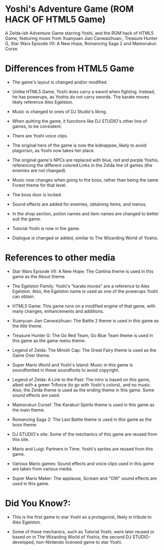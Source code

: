 # Yoshi's Adventure Game (ROM HACK OF HTML5 Game)
A Zelda-ish Adventure Game starring Yoshi, and the ROM hack of HTML5 Game, featuring music
from Xuanyuan Jian Canwaizhuan:, Treasure Hunter G, Star Wars Episode VII: A New Hope, Romancing Saga 2 and Mamorukun Curse.

# Differences from HTML5 Game
- The game's layout is changed and/or modified.

- Unlike HTML5 Game, Yoshi does carry a sword when fighting. Instead, he has powerups, as Yoshis do not carry swords. The karate moves likely reference Alex Egelston.

- Music is changed to ones of DJ Studio's liking.

- When quitting the game, it functions like DJ STUDIO's other line of games, to be consistent.

- There are Yoshi voice clips.

- The original hero of the game is now the kidnappee, likely to avoid plagorism, as Yoshi now takes her place.

- The original game's NPCs are replaced with blue, red and purple Yoshis, referencing the different colored Links in the Zelda line of games (the enemies are not changed).

- Music now changes when going to the boss, rather than being the same Forest theme for that level.

- The boss door is locked.

- Sound effects are added for enemies, obtaining items, and menus.

- In the shop section, potion names and item names are changed to better suit the game.

- Tutorial Yoshi is now in the game.

- Dialogue is changed or added, similar to The Wizarding World of Yoshis.

# References to other media

- Star Wars Episode VII: A New Hope: The Cantina theme is used in this game as the About theme.

- The Egelston Family: Yoshi's "karate moves" are a reference to Alex Egelston. Also, the Egelston name is used as one of the powerups Yoshi can obtain.

- HTML5 Game: This game runs on a modified engine of that game, with many changes, enhancements and additions.

- Xuanyuan Jian Canwaizhuan: The Battle 2 theme is used in this game as the title theme.

- Treasure Hunter G: The Go Red Team, Go Blue Team theme is used in this game as the game menu theme.

- Legend of Zelda: The Minish Cap: The Great Fairy theme is used as the Game Over theme.

- Super Mario World and Yoshi's Island: Music in this game is soundfontted in these soundfonts to avoid copyright.

- Legend of Zelda: A Link to the Past: The intro is based on this game, albeit with a green Triforce (to go with Yoshi's colors), and no music. Also, the Zelda theme is used as the ending theme in this game. Some sound effects are used.

- Mamorukun Curse!: The Karakuri Spirits theme is used in this game as the main theme.

- Romancing Saga 2: The Last Battle theme is used in this game as the boss theme.

- DJ STUDIO's site: Some of the mechanics of this game are reused from this site.

- Mario and Luigi: Partners in Time: Yoshi's sprites are reused from this game.

- Various Mario games: Sound effects and voice clips used in this game are taken from various media.

- Super Mario Maker: The applause, Scream and "OW" sound effects are used in this game.

# Did You Know?:

- This is the first game to star Yoshi as a protagonist, likely in tribute to Alex Egelston.

- Some of these mechanics, such as Tutorial Yoshi, were later reused or based on in The Wizarding World of Yoshis, the second DJ STUDIO-developed, non-Nintendo licensed game to star Yoshi.

